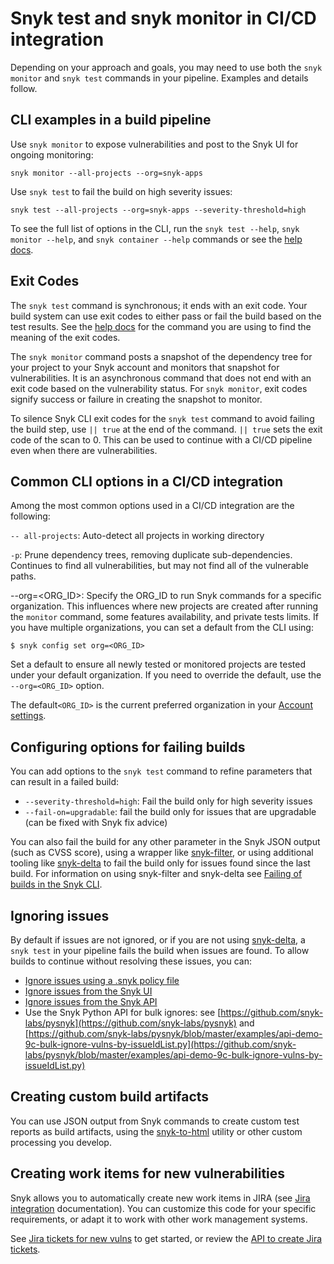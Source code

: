 # Snyk test and snyk monitor in CI/CD integration

Depending on your approach and goals, you may need to use both the `snyk monitor` and `snyk test` commands in your pipeline. Examples and details follow.

## **CLI examples in a build pipeline**

Use `snyk monitor` to expose vulnerabilities and post to the Snyk UI for ongoing monitoring:

```
snyk monitor --all-projects --org=snyk-apps
```

Use `snyk test` to fail the build on high severity issues:

```
snyk test --all-projects --org=snyk-apps --severity-threshold=high
```

To see the full list of options in the CLI, run the `snyk test --help`, `snyk monitor --help`, and `snyk container --help` commands or see the [help docs](../../../snyk-cli/commands/).

## **Exit Codes**

The `snyk test` command is synchronous; it ends with an exit code. Your build system can use exit codes to either pass or fail the build based on the test results. See the [help docs](../../../snyk-cli/commands/) for the command you are using to find the meaning of the exit codes.

The `snyk monitor` command posts a snapshot of the dependency tree for your project to your Snyk account and monitors that snapshot for vulnerabilities. It is an asynchronous command that does not end with an exit code based on the vulnerability status. For `snyk monitor`, exit codes signify success or failure in creating the snapshot to monitor.

To silence Snyk CLI exit codes for the `snyk test` command to avoid failing the build step, use `|| true` at the end of the command. `|| true` sets the exit code of the scan to 0. This can be used to continue with a CI/CD pipeline even when there are vulnerabilities.

## Common CLI options in a CI/CD integration

Among the most common options used in a CI/CD integration are the following:

`-- all-projects`: Auto-detect all projects in working directory

`-p`: Prune dependency trees, removing duplicate sub-dependencies. Continues to find all vulnerabilities, but may not find all of the vulnerable paths.

\--org=\<ORG\_ID>: Specify the ORG\_ID to run Snyk commands for a specific organization. This influences where new projects are created after running the `monitor` command, some features availability, and private tests limits. If you have multiple organizations, you can set a default from the CLI using:

```
$ snyk config set org=<ORG_ID>
```

Set a default to ensure all newly tested or monitored projects are tested under your default organization. If you need to override the default, use the `--org=<ORG_ID>` option.

The default`<ORG_ID>` is the current preferred organization in your [Account settings](https://app.snyk.io/account).

## Configuring options for failing builds

You can add options to the `snyk test` command to refine parameters that can result in a failed build:

* `--severity-threshold=high`: Fail the build only for high severity issues
* `--fail-on=upgradable`: fail the build only for issues that are upgradable (can be fixed with Snyk fix advice)

You can also fail the build for any other parameter in the Snyk JSON output (such as CVSS score), using a wrapper like [snyk-filter](https://github.com/snyk-tech-services/snyk-filter), or using additional tooling like [snyk-delta](https://github.com/snyk-tech-services/snyk-delta) to fail the build only for issues found since the last build. For information on using snyk-filter and snyk-delta see [Failing of builds in the Snyk CLI](../../../snyk-cli/scan-and-maintain-projects-using-the-cli/failing-of-builds-in-snyk-cli.md).

## Ignoring issues

By default if issues are not ignored, or if you are not using [snyk-delta](https://github.com/snyk-tech-services/snyk-delta), a `snyk test` in your pipeline fails the build when issues are found. To allow builds to continue without resolving these issues, you can:

* [Ignore issues using a .snyk policy file](https://docs.snyk.io/snyk-cli/fix-vulnerabilities-from-the-cli/ignore-vulnerabilities-using-snyk-cli)
* [Ignore issues from the Snyk UI](https://support.snyk.io/hc/en-us/articles/360000923498-How-can-I-ignore-a-vulnerability-)
* [Ignore issues from the Snyk API](https://snyk.docs.apiary.io/#reference/projects/project-ignores)
* Use the Snyk Python API for bulk ignores: see [https://github.com/snyk-labs/pysnyk](https://github.com/snyk-labs/pysnyk) and [https://github.com/snyk-labs/pysnyk/blob/master/examples/api-demo-9c-bulk-ignore-vulns-by-issueIdList.py](https://github.com/snyk-labs/pysnyk/blob/master/examples/api-demo-9c-bulk-ignore-vulns-by-issueIdList.py)

## Creating custom build artifacts

You can use JSON output from Snyk commands to create custom test reports as build artifacts, using the [snyk-to-html](https://github.com/snyk/snyk-to-html) utility or other custom processing you develop.

## Creating work items for new vulnerabilities

Snyk allows you to automatically create new work items in JIRA (see [Jira integration](https://docs.snyk.io/integrations/untitled-3/jira) documentation). You can customize this code for your specific requirements, or adapt it to work with other work management systems.

See [Jira tickets for new vulns](https://github.com/snyk-tech-services/jira-tickets-for-new-vulns) to get started, or review the [API to create Jira tickets](https://snyk.docs.apiary.io/#reference/projects/project-jira-issues).
